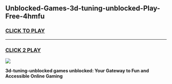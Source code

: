 
## Unblocked-Games-3d-tuning-unblocked-Play-Free-4hmfu
<h3>
<a href="https://premium76.site?title=3d-tuning-unblocked&ref=12A">CLICK TO PLAY</a></h3>
<hr>

<h3>
<a href="https://premium76.site?title=3d-tuning-unblocked&ref=12A">CLICK 2 PLAY</a>
  
</h3>

<a href="https://premium76.site?title=3d-tuning-unblocked&ref=12A"><img src="https://clearcache.store/games.png"></a>


**3d-tuning-unblocked games unblocked: Your Gateway to Fun and Accessible Online Gaming**
